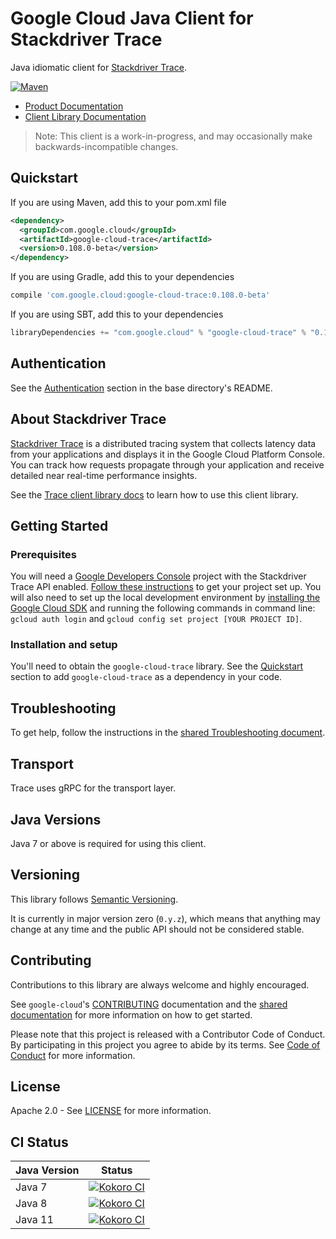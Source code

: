 # Google Cloud Java Client for Stackdriver Trace

Java idiomatic client for [Stackdriver Trace][stackdriver-trace].

[![Maven](https://img.shields.io/maven-central/v/com.google.cloud/google-cloud-trace.svg)](https://img.shields.io/maven-central/v/com.google.cloud/google-cloud-trace.svg)

- [Product Documentation][trace-product-docs]
- [Client Library Documentation][trace-client-lib-docs]

> Note: This client is a work-in-progress, and may occasionally
> make backwards-incompatible changes.

## Quickstart

[//]: # ({x-version-update-start:google-cloud-trace:released})
If you are using Maven, add this to your pom.xml file
```xml
<dependency>
  <groupId>com.google.cloud</groupId>
  <artifactId>google-cloud-trace</artifactId>
  <version>0.108.0-beta</version>
</dependency>
```
If you are using Gradle, add this to your dependencies
```Groovy
compile 'com.google.cloud:google-cloud-trace:0.108.0-beta'
```
If you are using SBT, add this to your dependencies
```Scala
libraryDependencies += "com.google.cloud" % "google-cloud-trace" % "0.108.0-beta"
```
[//]: # ({x-version-update-end})

## Authentication

See the [Authentication](https://github.com/googleapis/google-cloud-java#authentication) section in the base directory's README.

## About Stackdriver Trace

[Stackdriver Trace][stackdriver-trace] is a distributed tracing system that collects latency data from your applications and displays it in the Google Cloud Platform Console. You can track how requests propagate through your application and receive detailed near real-time performance insights.

See the [Trace client library docs][trace-client-lib-docs] to learn how to use this client library.

## Getting Started

### Prerequisites

You will need a [Google Developers Console](https://console.developers.google.com/) project with the Stackdriver Trace API enabled. [Follow these instructions](https://cloud.google.com/resource-manager/docs/creating-managing-projects) to get your project set up. You will also need to set up the local development environment by [installing the Google Cloud SDK](https://cloud.google.com/sdk/) and running the following commands in command line: `gcloud auth login` and `gcloud config set project [YOUR PROJECT ID]`.

### Installation and setup

You'll need to obtain the `google-cloud-trace` library.  See the [Quickstart](#quickstart) section to add `google-cloud-trace` as a dependency in your code.

## Troubleshooting

To get help, follow the instructions in the [shared Troubleshooting document](https://github.com/googleapis/google-cloud-common/blob/master/troubleshooting/readme.md#troubleshooting).

## Transport

Trace uses gRPC for the transport layer.

## Java Versions

Java 7 or above is required for using this client.

## Versioning

This library follows [Semantic Versioning](http://semver.org/).

It is currently in major version zero (``0.y.z``), which means that anything may change at any time and the public API should not be considered stable.

## Contributing

Contributions to this library are always welcome and highly encouraged.

See `google-cloud`'s [CONTRIBUTING] documentation and the [shared documentation](https://github.com/googleapis/google-cloud-common/blob/master/contributing/readme.md#how-to-contribute-to-gcloud) for more information on how to get started.

Please note that this project is released with a Contributor Code of Conduct. By participating in this project you agree to abide by its terms. See [Code of Conduct][code-of-conduct] for more information.

## License

Apache 2.0 - See [LICENSE] for more information.

## CI Status

Java Version | Status
------------ | ------
Java 7 | [![Kokoro CI](https://storage.googleapis.com/cloud-devrel-public/java/badges/java-trace/java7.svg)](https://storage.googleapis.com/cloud-devrel-public/java/badges/java-trace/java7.html)
Java 8 | [![Kokoro CI](https://storage.googleapis.com/cloud-devrel-public/java/badges/java-trace/java8.svg)](https://storage.googleapis.com/cloud-devrel-public/java/badges/java-trace/java8.html)
Java 11 | [![Kokoro CI](https://storage.googleapis.com/cloud-devrel-public/java/badges/java-trace/java11.svg)](https://storage.googleapis.com/cloud-devrel-public/java/badges/java-trace/java11.html)


[CONTRIBUTING]:https://github.com/googleapis/google-cloud-java/blob/master/CONTRIBUTING.md
[code-of-conduct]:https://github.com/googleapis/google-cloud-java/blob/master/CODE_OF_CONDUCT.md#contributor-code-of-conduct
[LICENSE]: https://github.com/googleapis/google-cloud-java/blob/master/LICENSE
[cloud-platform]: https://cloud.google.com/
[stackdriver-trace]: https://cloud.google.com/trace/
[trace-product-docs]: https://cloud.google.com/trace/docs/
[trace-client-lib-docs]: https://googleapis.dev/java/google-cloud-clients/latest/index.html?com/google/cloud/trace/v1/package-summary.html
